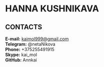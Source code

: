 # HANNA KUSHNIKAVA
## CONTACTS                 
**E-mail:** kaimol999@gmail.com\
**Telegram:** @netaNikova\
**Phone:** +375255491915\
**Skype:** kai_mol\
**GitHub:** Annkai
